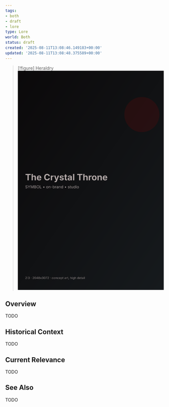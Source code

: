 ```yaml
---
tags:
- both
- draft
- lore
type: Lore
world: Both
status: draft
created: '2025-08-11T13:08:46.149183+00:00'
updated: '2025-08-11T13:08:48.375589+00:00'
---
```


> [!figure] Heraldry
![](04_Resources/Assets/Generated/Symbols/symbol-heraldry-the-crystal-throne-the-crystal-throne.svg)



## Overview

TODO
## Historical Context

TODO
## Current Relevance

TODO
## See Also

TODO
